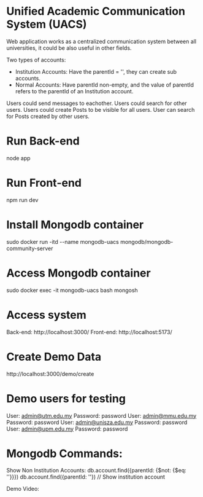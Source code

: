 # Unified Academic Communication System (UACS)
Web application works as a centralized communication system between all universities, it could be also useful in other fields.

Two types of accounts:
- Institution Accounts: Have the parentId = '', they can create sub accounts.
- Normal Accounts: Have parentId non-empty, and the value of parentId refers to the parentId of an Institution account.

Users could send messages to eachother.
Users could search for other users.
Users could create Posts to be visible for all users.
User can search for Posts created by other users.

# Run Back-end
node app

# Run Front-end
npm run dev

# Install Mongodb container
sudo docker run -itd --name mongodb-uacs mongodb/mongodb-community-server

# Access Mongodb container
sudo docker exec -it mongodb-uacs bash
mongosh

# Access system
Back-end: http://localhost:3000/
Front-end: http://localhost:5173/

# Create Demo Data
http://localhost:3000/demo/create

# Demo users for testing
User: admin@utm.edu.my Password: password
User: admin@mmu.edu.my Password: password
User: admin@unisza.edu.my Password: password
User: admin@upm.edu.my Password: password


# Mongodb Commands:
Show Non Institution Accounts:
db.account.find({parentId: {$not: {$eq: ''}}})
db.account.find({parentId: ''}) // Show institution account

Demo Video:


